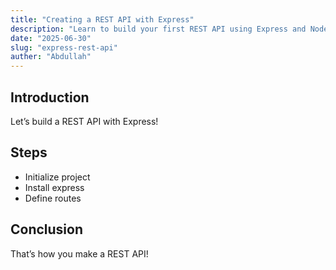 ```yaml
---
title: "Creating a REST API with Express"
description: "Learn to build your first REST API using Express and Node.js."
date: "2025-06-30"
slug: "express-rest-api"
auther: "Abdullah"
---
```


## Introduction

Let’s build a REST API with Express!

## Steps

- Initialize project
- Install express
- Define routes

## Conclusion

That’s how you make a REST API!
